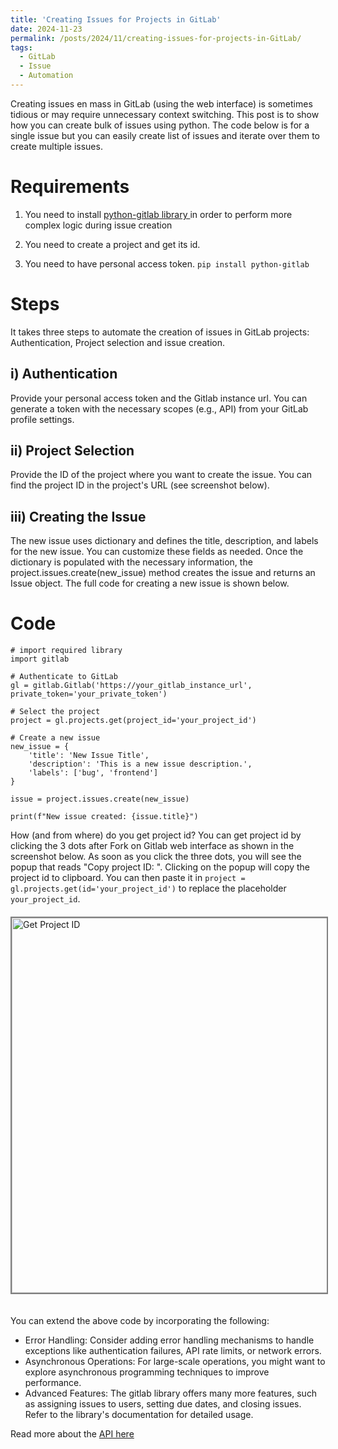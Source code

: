 ```yaml
---
title: 'Creating Issues for Projects in GitLab'
date: 2024-11-23
permalink: /posts/2024/11/creating-issues-for-projects-in-GitLab/
tags:
  - GitLab
  - Issue
  - Automation
---
```


Creating issues  en mass in GitLab (using the web interface) is sometimes tidious or may require unnecessary context switching. This post is to show how you can create bulk of issues using python. The code below is for a single issue but you can easily create list of issues and iterate over them to create multiple issues.

Requirements
======

1) You need to install <a href='https://python-gitlab.readthedocs.io/en/stable/'>python-gitlab library </a> in order to perform more complex logic during issue creation

2) You need to create a project and get its id. 

3) You need to have personal access token.
```pip install python-gitlab```

Steps
======
It takes three steps to automate the creation of issues in GitLab projects: Authentication, Project selection and issue creation.

i) Authentication
------
Provide your personal access token and the Gitlab instance url. You can generate a token with the necessary scopes (e.g., API) from your GitLab profile settings.

ii) Project Selection
------
Provide the ID of the project where you want to create the issue. You can find the project ID in the project's URL (see screenshot below).

iii) Creating the Issue
------
The new issue uses dictionary and defines the title, description, and labels for the new issue. You can customize these fields as needed. Once the dictionary is populated with the necessary information, the project.issues.create(new_issue) method creates the issue and returns an Issue object. The full code for creating a new issue is shown below.

Code
======
```
# import required library
import gitlab

# Authenticate to GitLab
gl = gitlab.Gitlab('https://your_gitlab_instance_url', private_token='your_private_token')

# Select the project
project = gl.projects.get(project_id='your_project_id')

# Create a new issue
new_issue = {
    'title': 'New Issue Title',
    'description': 'This is a new issue description.',
    'labels': ['bug', 'frontend']
}

issue = project.issues.create(new_issue)

print(f"New issue created: {issue.title}")
```

How (and from where) do you get project id? You can get project id by clicking the 3 dots after Fork on Gitlab web interface as shown in the screenshot below. As soon as you click the three dots, you will see the popup that reads "Copy project ID: <id>". Clicking on the popup will copy the project id to clipboard. You can then paste it in ```project = gl.projects.get(id='your_project_id')``` to replace the placeholder ```your_project_id```.
<img src="https://sisayie.github.io/files/how_to_get_project_id.png" alt="Get Project ID" width="600" style="border: 2px solid grey; vertical-align:middle;margin:20px 0px"/>

You can extend the above code by incorporating the following: 
- Error Handling: Consider adding error handling mechanisms to handle exceptions like authentication failures, API rate limits, or network errors.
- Asynchronous Operations: For large-scale operations, you might want to explore asynchronous programming techniques to improve performance.
- Advanced Features: The gitlab library offers many more features, such as assigning issues to users, setting due dates, and closing issues. Refer to the library's documentation for detailed usage.

Read more about the <a href = 'https://python-gitlab.readthedocs.io/en/stable/gl_objects/issues.html#project-issues'>API here</a>